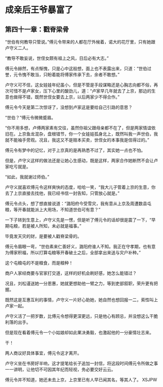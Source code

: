 # 成亲后王爷暴富了 
 ## 第四十一章：戳脊梁骨
  “世伯有何教导只管说。”傅元令带来的人都在厅外候着，诺大的花厅里，只有她跟卢守义二人。  
  
 “教导不敢妄说，世侄女颇有祖上之风，日后必有大志。”  
  
 傅元令赫然，有点惭愧，只是心中这般想，面上也不表露出来，只道：“世伯过誉，元令愧不敢当，只盼着能将傅家传承下去，余者不敢想。”  
  
 卢守义可不信，这女娃娃年纪虽小，但是不管是手段谋略还是心胸志向都不俗，再次可惜不是卢家女，压下心里的酸劲儿，道：“卢家早几年就去了上京，那边的生意也做得不错，既然世侄女要去上京，以后两家少不得合作。”  
  
 傅元令今天是第二次惊讶了，没想到卢家这是要给自己引路的意思？  
  
 “世伯？”傅元令微微蹙眉。  
  
 “你不用多想，卢傅两家素有交往，虽然你祖父跟母亲都不在了，但是两家情谊依旧在。上京鱼龙混杂，盘根错节，你一个女娃娃孤身北上，既然叫我一声世伯，我就不能袖手旁观。况且，我这又不是赔本买卖，世侄女的本事我是信得过的。”  
  
 傅元令有梦中的记忆，对于上京真的是再熟悉不过了，其实她一点也不怕。  
  
 但是，卢守义这样的做法还是让她心生感动，既是这样，两家合作她断然不会让卢家吃亏就是。  
  
 “如此，我就谢过师伯。”  
  
 卢守义就喜欢傅元令这样爽快的态度，哈哈一笑，“我大儿子管着上京的生意，你去了上京直接去找他，我已经书信一封告知，只管放心就是。”  
  
 傅元令点头，想了想直接说道：“潞阳府今受雪灾，我有意从上京及周遭数县屯粮，等开春就能派上大用场，不知道世伯可有意？”  
  
 一下子转到生意上，卢守义先是一愣，但是听了傅元令的话却很是震了一下，“早期屯粮，若是被人所知，未必就是福事。”  
  
 毕竟发天灾的财，是要被人戳脊梁骨的。  
  
 傅元令眉眼一弯，“世伯素来仁善好义，潞阳府谁人不知。我正在守孝期，也有意为傅家积福，所以打算屯粮等开春破土之后，全部拿出来送与灾户补种。”  
  
 这个屯粮屯的不是粮食，而是粮种！  
  
 商户人家经商要与官家打交道，这样的好机会刷好感，她怎么能错过？  
  
 况且，刘松谨送她一分恩惠，她就更想助他一臂之力，等到吏部叙职，荣升更有把握。  
  
 既然这是互惠互利的事情，卢守义一片好心助她，她自然也想回报一二，索性叫上卢家一起。  
  
 卢守义活了一把岁数，比傅元令想得更深更远，只是他心有顾忌，并没想这么干脆利落的出手。  
  
 但是现在看着傅元令一个小姑娘却如此果决勇毅，也激起他的一分豪情壮志来。  
  
 干！  
  
 两人商议好具体事宜，傅元令这才离开。  
  
 卢守义坐在书房好半响，这才提笔给长子追加一封信，将这段时间傅元令所做之事一一讲明，让他切不可因其年纪而轻视，务必要交好云云。  
  
 傅元令并不知道，她还未去上京，上京里已有人早已闻其名，等其人了。 
XSJPW